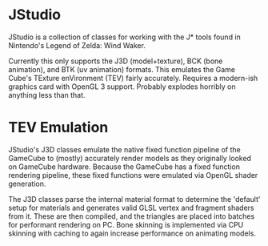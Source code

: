 # JStudio
JStudio is a collection of classes for working with the J* tools found in Nintendo's Legend of Zelda: Wind Waker.

Currently this only supports the J3D (model+texture), BCK (bone animation), and BTK (uv animation) formats. This emulates the Game Cube's TExture enVironment (TEV) fairly accurately. Requires a modern-ish graphics card with OpenGL 3 support. Probably explodes horribly on anything less than that.

# TEV Emulation
JStudio's J3D classes emulate the native fixed function pipeline of the GameCube to (mostly) accurately render models as they originally looked on GameCube hardware. Because the GameCube has a fixed function rendering pipeline, these fixed functions were emulated via OpenGL shader generation. 

The J3D classes parse the internal material format to determine the 'default' setup for materials and generates valid GLSL vertex and fragment shaders from it. These are then compiled, and the triangles are placed into batches for performant rendering on PC. Bone skinning is implemented via CPU skinning with caching to again increase performance on animating models. 
